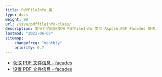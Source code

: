 ```yaml
---
title: PdfFileInfo 类
type: docs
weight: 90
url: /java/pdffileinfo-class/
description: 本节介绍如何使用 PdfFileInfo 类与 Aspose.PDF Facades 协作。
lastmod: "2021-06-05"
sitemap:
    changefreq: "monthly"
    priority: 0.7
---
```


- [获取 PDF 文件信息 - facades](/pdf/java/get-pdf-information/)
- [设置 PDF 文件信息 - facades](/pdf/java/set-pdf-information/)